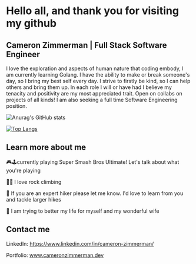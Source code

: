 # Hello all, and thank you for visiting my github

## Cameron Zimmerman | Full Stack Software Engineer

I love the exploration and aspects of human nature that coding embody, I am currently learning Golang. I have the ability to make or break someone's day, so I bring my best self every day. I strive to firstly be kind, so I can help others and bring them up. In each role I will or have had I believe my tenacity and positivity are my most appreciated trait. Open on collabs on projects of all kinds! I am also seeking a full time Software Engineering position.

![Anurag's GitHub stats](https://github-readme-stats.vercel.app/api?username=CameronZimmerman&show_icons=true&theme=dark)

[![Top Langs](https://github-readme-stats.vercel.app/api/top-langs/?username=anuraghazra&layout=compact&theme=dark)](https://github.com/anuraghazra/github-readme-stats)

## Learn more about me

🎮🕹currently playing Super Smash Bros Ultimate! Let's talk about what you're playing

🧗‍♂️ I love rock climbing

🌄 If you are an expert hiker please let me know. I'd love to learn from you and tackle larger hikes

💑 I am trying to better my life for myself and my wonderful wife

## Contact me

LinkedIn: https://www.linkedin.com/in/cameron-zimmerman/

Portfolio: www.cameronzimmerman.dev
